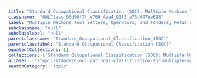 ```yaml
--- 
 title: "Standard Occupational Classification (SOC): Multiple Machine Tool Setters, Operators, and Tenders, Metal and Plastic" 
 classname:  "OWLClass_96d90f7f_e709_4ea4_91f2_a75d647ee698" 
 label: "Multiple Machine Tool Setters, Operators, and Tenders, Metal and Plastic" 
 subclassname: "null" 
 subclasslabel: "null" 
 parentclassname: "Standard_Occupational_Classification_(SOC)" 
 parentclasslabel: "Standard Occupational Classification (SOC)" 
 equalentCollections: [] 
 collections: ['Standard Occupational Classification (SOC): Multiple Machine Tool Setters, Operators, and Tenders, Metal and Plastic']
 aliases:  "/topic/standard-occupational-classification-soc-multiple-machine-tool-setters-operators-and-tenders-metal-and-plastic"  
 searchCategory: "topic" 
---
```

